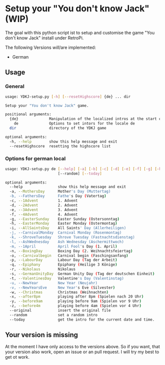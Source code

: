 # Setup your "You don't know Jack" (WIP)

The goal with this python script ist to setup and customise the game "You don't know Jack" install under RetroPi.

The following Versions _will_/are implemented:

- German

## Usage

### General

```bash
usage: YDKJ-setup.py [-h] [--resetHighscore] {de} ... dir

Setup your "You don't know Jack" game.

positional arguments:
  {de}              Manipulation of the localized intros at the start of the game.
    de              Options to set intors for the locale de
  dir               directory of the YDKJ game

optional arguments:
  -h, --help        show this help message and exit
  --resetHighscore  resetting the highscore list
```

### Options for german local

```bash
usage: YDKJ-setup.py de [--help] [-a] [-b] [-c] [-d] [-e] [-f] [-g] [-h] [-i] [-j] [-k] [-l] [-m] [-n] [-o] [-p] [-q] [-r] [-s] [-t] [-u] [-v] [-w] [-x] [-y] [-z] [--original]
                        [--random] [--today]

optional arguments:
  --help                show this help message and exit
  -a, --MothersDay      Mother's Day (Muttertag)
  -b, --FathersDay      Fathe's Day (Vatertag)
  -c, --1Advent         1. Advent
  -d, --2Advent         2. Advent
  -e, --3Advent         3. Advent
  -f, --4Advent         4. Advent
  -g, --EasterSunday    Easter Sunday (Ostersonntag)
  -h, --EasterMonday    Easter Monday (Ostermontag)
  -i, --AllSaintsDay    All Saints' Day (Allerheiligen)
  -j, --CarnivalMonday  Carnival Monday (Rosenmontag)
  -k, --ShroveTuesday   Shrove Tuesday (Fastnachtsdienstag)
  -l, --AshWednesday    Ash Wednesday (Aschermittwoch)
  -m, --1April          April Fool's Day (1. April)
  -n, --BoxingDay       Boxing Day (2. Weihnachtsfeiertag)
  -o, --Carnivalbegin   Carnival begin (Faschingsanfang)
  -p, --LabourDay       Labour Day (Tag der Arbeit)
  -q, --Epiphany        Epiphany (Heilige 3 Könige)
  -r, --Nikolaus        Nikolaus
  -s, --GermanUnityDay  German Unity Day (Tag der deutschen Einheit)
  -t, --ValentinesDay   Valentine's Day (Valentinstag)
  -u, --NewYear         New Year (Neujahr)
  -v, --NewYearsEve     New Year's Eve (Silvester)
  -w, --Christmas       Christmas (Weihnachten)
  -x, --after8pm        playing after 8pm (Spielen nach 20 Uhr)
  -y, --before9am       playing before 9am (Spielen vor 9 Uhr)
  -z, --before4m        playing before 4am (Spielen vor 4 Uhr)
  --original            insert the original file
  --random              set a random intro
  --today               get the intro for the current date and time.
```

## Your version is missing

At the moment I have only access to the versions above.
So if you want, that your version also work, open an issue or an pull request.
I will try my best to get ot work.